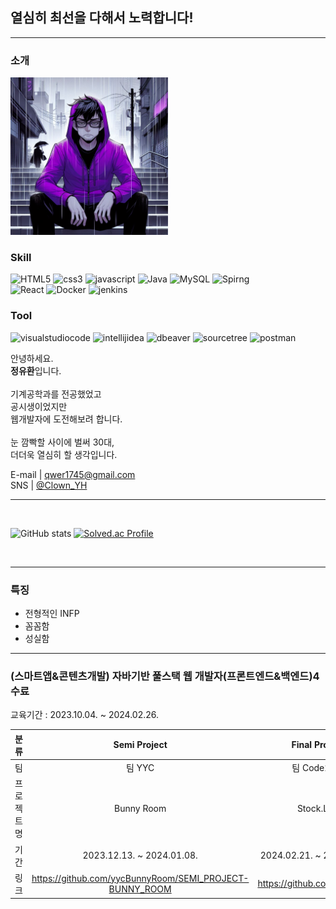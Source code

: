 ## 열심히 최선을 다해서 노력합니다!
---

### 소개
<img src="프사.jpg" width="50%"/>
<br>

### Skill
![HTML5](https://img.shields.io/badge/html5-E34F26.svg?&style=for-the-badge&logo=html5&logoColor=white)
![css3](https://img.shields.io/badge/css3-1572B6.svg?&style=for-the-badge&logo=css3&logoColor=white)
![javascript](https://img.shields.io/badge/javascript-F7DF1E.svg?&style=for-the-badge&logo=javascript&logoColor=white)
![Java](https://img.shields.io/badge/Java-FD5300.svg?&style=for-the-badge&logo=Java&logoColor=white)
![MySQL](https://img.shields.io/badge/mysql-4479A1.svg?&style=for-the-badge&logo=mysql&logoColor=white)
![Spirng](https://img.shields.io/badge/spring-6DB33F.svg?&style=for-the-badge&logo=spring&logoColor=FFFFFF)
<br>
![React](https://img.shields.io/badge/react-61DAFB.svg?&style=for-the-badge&logo=react&logoColor=ffffff)
![Docker](https://img.shields.io/badge/docker-2496ED.svg?&style=for-the-badge&logo=docker&logoColor=ffffff)
![jenkins](https://img.shields.io/badge/jenkins-D24939.svg?&style=for-the-badge&logo=jenkins&logoColor=ffffff)

### Tool
![visualstudiocode](https://img.shields.io/badge/visual%20studio%20code-007ACC.svg?&style=for-the-badge&logo=visualstudiocode&logoColor=white)
![intellijidea](https://img.shields.io/badge/intellij%20idea-000000.svg?&style=for-the-badge&logo=intellijidea&logoColor=white)
![dbeaver](https://img.shields.io/badge/dbeaver-382923.svg?&style=for-the-badge&logo=dbeaver&logoColor=white)
![sourcetree](https://img.shields.io/badge/sourcetree-0052CC.svg?&style=for-the-badge&logo=sourcetree&logoColor=white)
![postman](https://img.shields.io/badge/postman-FF6C37.svg?&style=for-the-badge&logo=postman&logoColor=white)



안녕하세요. <br>
**정유환**입니다. <br>
<br>
기계공학과를 전공했었고 <br>
공시생이었지만 <br>
웹개발자에 도전해보려 합니다.<br>
<br>
눈 깜빡할 사이에 벌써 30대,<br>
더더욱 열심히 할 생각입니다.

E-mail | qwer1745@gmail.com <br>
SNS | [@Clown_YH](https://www.twitter.com/Clown_YH)

<hr>
<br>

![GitHub stats](https://github-readme-stats.vercel.app/api?username=ClownYH&show_icons=true&hide=contribs,prs&cache_seconds=86400&theme=midnight-purple)
[![Solved.ac Profile](http://mazassumnida.wtf/api/v2/generate_badge?boj=qwer24)](https://solved.ac/qwer24/)


<br>

---

### 특징
  * 전형적인 INFP
  * 꼼꼼함
  * 성실함

---

### (스마트앱&콘텐츠개발) 자바기반 풀스택 웹 개발자(프론트엔드&백엔드)4 수료

교육기간 : 2023.10.04. ~ 2024.02.26.


|분류| Semi Project | Final Project | Portfolio
|:---:|:---:|:---:|:---:|
|팀|팀 YYC|팀 Code2AM|개인|
|프로젝트명|Bunny Room|Stock.Log|포트폴리오
|기간|2023.12.13. ~ 2024.01.08.|2024.02.21. ~ 2024.03.25.| - |
|링크|https://github.com/yycBunnyRoom/SEMI_PROJECT-BUNNY_ROOM|https://github.com/Code2AM|https://clownyh.github.io|